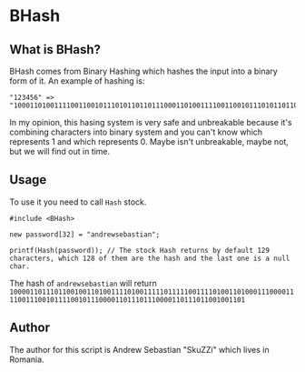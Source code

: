 # BHash

## What is BHash?

BHash comes from Binary Hashing which hashes the input into a binary form of it. An example of hashing is:

```
"123456" => "10001101001111001100101110101101101110001101001111001100101110101101101110001101001111001100101110101101101110001101001111001100"
```
In my opinion, this hasing system is very safe and unbreakable because it's combining characters into binary system and you can't know which represents 1 and which represents 0.
Maybe isn't unbreakable, maybe not, but we will find out in time.

## Usage

To use it you need to call `Hash` stock.

```pawn
#include <BHash>

new password[32] = "andrewsebastian";

printf(Hash(password)); // The stock Hash returns by default 129 characters, which 128 of them are the hash and the last one is a null char. 
```

The hash of `andrewsebastian` will return `10000110111011001001101001111010011111011111001111010011010001110000111100111001011110010111000011011101110000110111011001001101`

## Author

The author for this script is Andrew Sebastian "SkuZZi" which lives in Romania.
